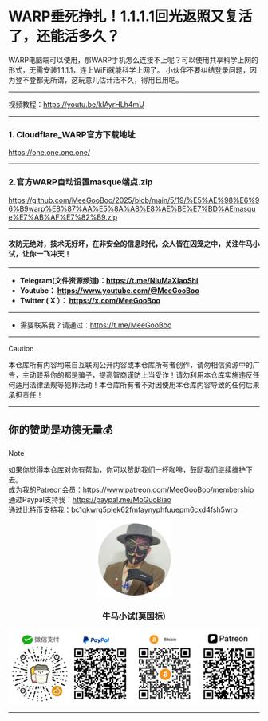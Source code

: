 # WARP垂死挣扎！1.1.1.1回光返照又复活了，还能活多久？

WARP电脑端可以使用，那WARP手机怎么连接不上呢？可以使用共享科学上网的形式，无需安装1.1.1.1，连上WiFi就能科学上网了。 小伙伴不要纠结登录问题，因为登不登都无所谓，这玩意儿估计活不久，得用且用吧。

****

视频教程：https://youtu.be/kIAyrHLh4mU

****

### 1. Cloudflare_WARP官方下载地址

https://one.one.one.one/

****

### 2.官方WARP自动设置masque端点.zip

https://github.com/MeeGooBoo/2025/blob/main/5/19/%E5%AE%98%E6%96%B9warp%E8%87%AA%E5%8A%A8%E8%AE%BE%E7%BD%AEmasque%E7%AB%AF%E7%82%B9.zip





























****

#### 攻防无绝对，技术无好坏，在非安全的信息时代，众人皆在囚笼之中，关注牛马小试，让你一飞冲天！

****

- **Telegram(文件资源频道)：https://t.me/NiuMaXiaoShi**
- **Youtube：  https://www.youtube.com/@MeeGooBoo**
- **Twitter ( X ）：  https://x.com/MeeGooBoo**

****
- 需要联系我？请通过：https://t.me/MeeGooBoo
****

> [!CAUTION]
>
> 本仓库所有内容均来自互联网公开内容或本仓库所有者创作，请勿相信资源中的广告，主动联系你的都是骗子，提高智商谨防上当受诈！请勿利用本仓库实施违反任何适用法律法规等犯罪活动！本仓库所有者不对因使用本仓库内容导致的任何后果承担责任！

****

## 你的赞助是功德无量💰

> [!NOTE]
>
> 如果你觉得本仓库对你有帮助，你可以赞助我们一杯咖啡，鼓励我们继续维护下去。<br>
> 成为我的Patreon会员：https://www.patreon.com/MeeGooBoo/membership<br>
> 通过Paypal支持我：https://paypal.me/MoGuoBiao<br>
> 通过比特币支持我：bc1qkwrq5plek62fmfaynyphfuuepm6cxd4fsh5wrp



<p align="center" >
    <img src="https://raw.githubusercontent.com/MeeGooBoo/2025/refs/heads/main/static/imgs/logo.png" width="150">
    <h3 align="center">牛马小试(莫国标)</h3>
    <p align="center">
        <img src="https://raw.githubusercontent.com/MeeGooBoo/2025/refs/heads/main/static/imgs/pays.png">
    </p>
</p>

****
